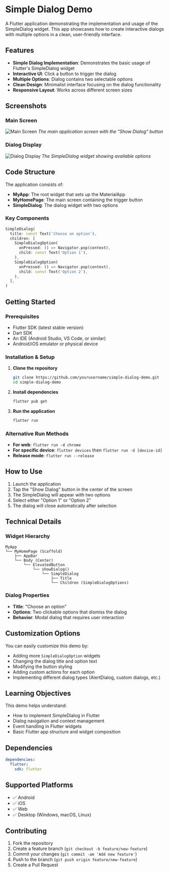 # Simple Dialog Demo

A Flutter application demonstrating the implementation and usage of the SimpleDialog widget. This app showcases how to create interactive dialogs with multiple options in a clean, user-friendly interface.

## Features

- **Simple Dialog Implementation**: Demonstrates the basic usage of Flutter's SimpleDialog widget
- **Interactive UI**: Click a button to trigger the dialog
- **Multiple Options**: Dialog contains two selectable options
- **Clean Design**: Minimalist interface focusing on the dialog functionality
- **Responsive Layout**: Works across different screen sizes

## Screenshots

### Main Screen
![Main Screen](screenshot1.png)
*The main application screen with the "Show Dialog" button*

### Dialog Display
![Dialog Display](screenshot2.png)
*The SimpleDialog widget showing available options*

## Code Structure

The application consists of:

- **MyApp**: The root widget that sets up the MaterialApp
- **MyHomePage**: The main screen containing the trigger button
- **SimpleDialog**: The dialog widget with two options

### Key Components

```dart
SimpleDialog(
  title: const Text('Choose an option'),
  children: [
    SimpleDialogOption(
      onPressed: () => Navigator.pop(context),
      child: const Text('Option 1'),
    ),
    SimpleDialogOption(
      onPressed: () => Navigator.pop(context),
      child: const Text('Option 2'),
    ),
  ],
)
```

## Getting Started

### Prerequisites

- Flutter SDK (latest stable version)
- Dart SDK
- An IDE (Android Studio, VS Code, or similar)
- Android/iOS emulator or physical device

### Installation & Setup

1. **Clone the repository**
   ```bash
   git clone https://github.com/yourusername/simple-dialog-demo.git
   cd simple-dialog-demo
   ```

2. **Install dependencies**
   ```bash
   flutter pub get
   ```

3. **Run the application**
   ```bash
   flutter run
   ```

### Alternative Run Methods

- **For web**: `flutter run -d chrome`
- **For specific device**: `flutter devices` then `flutter run -d [device-id]`
- **Release mode**: `flutter run --release`

## How to Use

1. Launch the application
2. Tap the "Show Dialog" button in the center of the screen
3. The SimpleDialog will appear with two options
4. Select either "Option 1" or "Option 2"
5. The dialog will close automatically after selection

## Technical Details

### Widget Hierarchy
```
MyApp
└── MyHomePage (Scaffold)
    ├── AppBar
    └── Body (Center)
        └── ElevatedButton
            └── showDialog()
                └── SimpleDialog
                    ├── Title
                    └── Children (SimpleDialogOptions)
```

### Dialog Properties
- **Title**: "Choose an option"
- **Options**: Two clickable options that dismiss the dialog
- **Behavior**: Modal dialog that requires user interaction

## Customization Options

You can easily customize this demo by:

- Adding more `SimpleDialogOption` widgets
- Changing the dialog title and option text
- Modifying the button styling
- Adding custom actions for each option
- Implementing different dialog types (AlertDialog, custom dialogs, etc.)

## Learning Objectives

This demo helps understand:
- How to implement SimpleDialog in Flutter
- Dialog navigation and context management
- Event handling in Flutter widgets
- Basic Flutter app structure and widget composition

## Dependencies

```yaml
dependencies:
  flutter:
    sdk: flutter
```

## Supported Platforms

- ✅ Android
- ✅ iOS
- ✅ Web
- ✅ Desktop (Windows, macOS, Linux)

## Contributing

1. Fork the repository
2. Create a feature branch (`git checkout -b feature/new-feature`)
3. Commit your changes (`git commit -am 'Add new feature'`)
4. Push to the branch (`git push origin feature/new-feature`)
5. Create a Pull Request